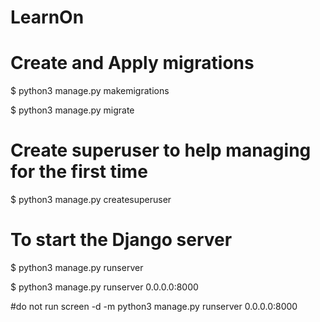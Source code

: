 # LearnOn

# Create and Apply migrations
$ python3 manage.py makemigrations

$ python3 manage.py migrate

# Create superuser to help managing for the first time
$ python3 manage.py createsuperuser

# To start the Django server
$ python3 manage.py runserver

$ python3 manage.py runserver 0.0.0.0:8000


#do not run
screen -d -m python3 manage.py runserver 0.0.0.0:8000
